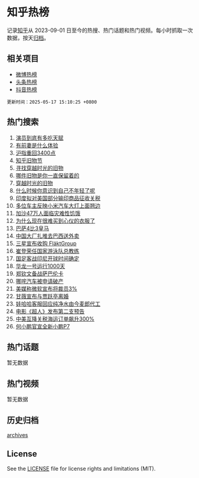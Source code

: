 # 知乎热榜

记录[知乎](https://www.zhihu.com/)从 2023-09-01 日至今的热搜、热门话题和热门视频。每小时抓取一次数据，按天[归档](archives)。

## 相关项目

- [微博热榜](https://github.com/hotarchive/weibo)
- [头条热榜](https://github.com/hotarchive/toutiao)
- [抖音热榜](https://github.com/hotarchive/douyin)


`更新时间：2025-05-17 15:10:25 +0800`

## 热门搜索

1. [演员到底有多吃天赋](https://www.zhihu.com/search?q=%E6%BC%94%E5%91%98%E5%88%B0%E5%BA%95%E6%9C%89%E5%A4%9A%E5%90%83%E5%A4%A9%E8%B5%8B)
1. [有前妻是什么体验](https://www.zhihu.com/search?q=%E6%9C%89%E5%89%8D%E5%A6%BB%E6%98%AF%E4%BB%80%E4%B9%88%E4%BD%93%E9%AA%8C)
1. [沪指重回3400点](https://www.zhihu.com/search?q=%E6%B2%AA%E6%8C%87%E9%87%8D%E5%9B%9E3400%E7%82%B9)
1. [知乎旧物节](https://www.zhihu.com/search?q=%E7%9F%A5%E4%B9%8E%E6%97%A7%E7%89%A9%E8%8A%82)
1. [寻找穿越时光的旧物](https://www.zhihu.com/search?q=%E5%AF%BB%E6%89%BE%E7%A9%BF%E8%B6%8A%E6%97%B6%E5%85%89%E7%9A%84%E6%97%A7%E7%89%A9)
1. [哪件旧物是你一直保留着的](https://www.zhihu.com/search?q=%E5%93%AA%E4%BB%B6%E6%97%A7%E7%89%A9%E6%98%AF%E4%BD%A0%E4%B8%80%E7%9B%B4%E4%BF%9D%E7%95%99%E7%9D%80%E7%9A%84)
1. [穿越时光的旧物](https://www.zhihu.com/search?q=%E7%A9%BF%E8%B6%8A%E6%97%B6%E5%85%89%E7%9A%84%E6%97%A7%E7%89%A9)
1. [什么时候你意识到自己不年轻了呢](https://www.zhihu.com/search?q=%E4%BB%80%E4%B9%88%E6%97%B6%E5%80%99%E4%BD%A0%E6%84%8F%E8%AF%86%E5%88%B0%E8%87%AA%E5%B7%B1%E4%B8%8D%E5%B9%B4%E8%BD%BB%E4%BA%86%E5%91%A2)
1. [印度拟对美国部分输印商品征收关税](https://www.zhihu.com/search?q=%E5%8D%B0%E5%BA%A6%E6%8B%9F%E5%AF%B9%E7%BE%8E%E5%9B%BD%E9%83%A8%E5%88%86%E8%BE%93%E5%8D%B0%E5%95%86%E5%93%81%E5%BE%81%E6%94%B6%E5%85%B3%E7%A8%8E)
1. [多位车主反映小米汽车大灯上面翘边](https://www.zhihu.com/search?q=%E5%A4%9A%E4%BD%8D%E8%BD%A6%E4%B8%BB%E5%8F%8D%E6%98%A0%E5%B0%8F%E7%B1%B3%E6%B1%BD%E8%BD%A6%E5%A4%A7%E7%81%AF%E4%B8%8A%E9%9D%A2%E7%BF%98%E8%BE%B9)
1. [加沙47万人面临灾难性饥饿](https://www.zhihu.com/search?q=%E5%8A%A0%E6%B2%9947%E4%B8%87%E4%BA%BA%E9%9D%A2%E4%B8%B4%E7%81%BE%E9%9A%BE%E6%80%A7%E9%A5%A5%E9%A5%BF)
1. [为什么现在很难买到心仪的衣服了](https://www.zhihu.com/search?q=%E4%B8%BA%E4%BB%80%E4%B9%88%E7%8E%B0%E5%9C%A8%E5%BE%88%E9%9A%BE%E4%B9%B0%E5%88%B0%E5%BF%83%E4%BB%AA%E7%9A%84%E8%A1%A3%E6%9C%8D%E4%BA%86)
1. [巴萨4比3皇马](https://www.zhihu.com/search?q=%E5%B7%B4%E8%90%A84%E6%AF%943%E7%9A%87%E9%A9%AC)
1. [中国大厂扎堆去巴西送外卖](https://www.zhihu.com/search?q=%E4%B8%AD%E5%9B%BD%E5%A4%A7%E5%8E%82%E6%89%8E%E5%A0%86%E5%8E%BB%E5%B7%B4%E8%A5%BF%E9%80%81%E5%A4%96%E5%8D%96)
1. [三星宣布收购 FläktGroup](https://www.zhihu.com/search?q=%E4%B8%89%E6%98%9F%E5%AE%A3%E5%B8%83%E6%94%B6%E8%B4%AD%20Fl%C3%A4ktGroup)
1. [崔登荣任国家游泳队总教练](https://www.zhihu.com/search?q=%E5%B4%94%E7%99%BB%E8%8D%A3%E4%BB%BB%E5%9B%BD%E5%AE%B6%E6%B8%B8%E6%B3%B3%E9%98%9F%E6%80%BB%E6%95%99%E7%BB%83)
1. [国足客战印尼开球时间确定](https://www.zhihu.com/search?q=%E5%9B%BD%E8%B6%B3%E5%AE%A2%E6%88%98%E5%8D%B0%E5%B0%BC%E5%BC%80%E7%90%83%E6%97%B6%E9%97%B4%E7%A1%AE%E5%AE%9A)
1. [华龙一号运行1000天](https://www.zhihu.com/search?q=%E5%8D%8E%E9%BE%99%E4%B8%80%E5%8F%B7%E8%BF%90%E8%A1%8C1000%E5%A4%A9)
1. [郑钦文备战萨巴伦卡](https://www.zhihu.com/search?q=%E9%83%91%E9%92%A6%E6%96%87%E5%A4%87%E6%88%98%E8%90%A8%E5%B7%B4%E4%BC%A6%E5%8D%A1)
1. [哪咤汽车被申请破产](https://www.zhihu.com/search?q=%E5%93%AA%E5%92%A4%E6%B1%BD%E8%BD%A6%E8%A2%AB%E7%94%B3%E8%AF%B7%E7%A0%B4%E4%BA%A7)
1. [美媒称微软宣布将裁员3%](https://www.zhihu.com/search?q=%E7%BE%8E%E5%AA%92%E7%A7%B0%E5%BE%AE%E8%BD%AF%E5%AE%A3%E5%B8%83%E5%B0%86%E8%A3%81%E5%91%983%25)
1. [甘薇宣布与贾跃亭离婚](https://www.zhihu.com/search?q=%E7%94%98%E8%96%87%E5%AE%A3%E5%B8%83%E4%B8%8E%E8%B4%BE%E8%B7%83%E4%BA%AD%E7%A6%BB%E5%A9%9A)
1. [娃哈哈客服回应纯净水由今麦郎代工](https://www.zhihu.com/search?q=%E5%A8%83%E5%93%88%E5%93%88%E5%AE%A2%E6%9C%8D%E5%9B%9E%E5%BA%94%E7%BA%AF%E5%87%80%E6%B0%B4%E7%94%B1%E4%BB%8A%E9%BA%A6%E9%83%8E%E4%BB%A3%E5%B7%A5)
1. [电影《超人》发布第二支预告](https://www.zhihu.com/search?q=%E7%94%B5%E5%BD%B1%E3%80%8A%E8%B6%85%E4%BA%BA%E3%80%8B%E5%8F%91%E5%B8%83%E7%AC%AC%E4%BA%8C%E6%94%AF%E9%A2%84%E5%91%8A)
1. [中美互降关税海运订单飙升300%](https://www.zhihu.com/search?q=%E4%B8%AD%E7%BE%8E%E4%BA%92%E9%99%8D%E5%85%B3%E7%A8%8E%E6%B5%B7%E8%BF%90%E8%AE%A2%E5%8D%95%E9%A3%99%E5%8D%87300%25)
1. [何小鹏官宣全新小鹏P7](https://www.zhihu.com/search?q=%E4%BD%95%E5%B0%8F%E9%B9%8F%E5%AE%98%E5%AE%A3%E5%85%A8%E6%96%B0%E5%B0%8F%E9%B9%8FP7)

## 热门话题

暂无数据

## 热门视频

暂无数据

## 历史归档

[archives](archives)

## License

See the [LICENSE](LICENSE) file for license rights and limitations (MIT).
